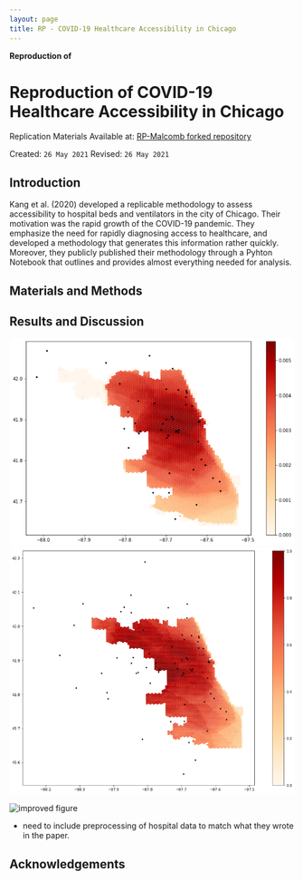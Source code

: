 ```yaml
---
layout: page
title: RP - COVID-19 Healthcare Accessibility in Chicago
---
```



**Reproduction of**
# Reproduction of COVID-19 Healthcare Accessibility in Chicago

Replication Materials Available at: [RP-Malcomb forked repository](https://github.com/stevenmontilla/RP-Kang)

Created: `26 May 2021`
Revised: `26 May 2021`

## Introduction
Kang et al. (2020) developed a replicable methodology to assess accessibility to hospital beds and ventilators in the city of Chicago. Their motivation was the rapid growth of the COVID-19 pandemic. They emphasize the need for rapidly diagnosing access to healthcare, and developed a methodology that generates this information rather quickly. Moreover, they publicly published their methodology through a Pyhton Notebook that outlines and provides almost everything needed for analysis.



## Materials and Methods




## Results and Discussion

![kang result](img/ChicagoResult.png)
![reproduction result](img/modified_script_result.png)

![improved figure](chicagohospitals_improved_25_classes.png)


- need to include preprocessing of hospital data to match what they wrote in the paper.

## Acknowledgements
